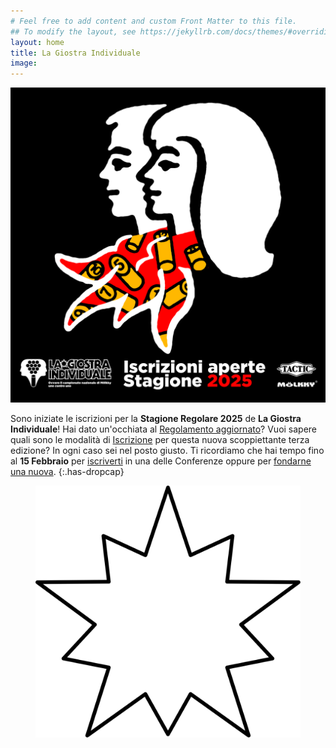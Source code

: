 ```yaml
---
# Feel free to add content and custom Front Matter to this file.
## To modify the layout, see https://jekyllrb.com/docs/themes/#overriding-theme-defaults
layout: home
title: La Giostra Individuale
image:
---
```



!["stagione 2025"](/assets/img/stagione-2025/la-giostra-individuale-stagione2025.png)

Sono iniziate le iscrizioni per la **Stagione Regolare 2025** de **La Giostra Individuale**! Hai dato un'occhiata al [Regolamento aggiornato](/regolamento)? Vuoi sapere quali sono le modalità di [Iscrizione](/iscrizione) per questa nuova scoppiettante terza edizione? In ogni caso sei nel posto giusto. Ti ricordiamo che hai tempo fino al **15 Febbraio** per [iscriverti](/iscrizione) in una delle Conferenze oppure per [fondarne una nuova](/contatti).
{:.has-dropcap}

<figure><img class="star-home spin" src="/assets/img/strike.svg"></figure>